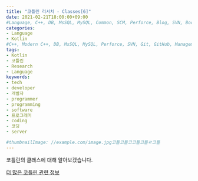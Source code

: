 ```yaml
---
title: "코틀린 리서치 - Classes[6]"
date: 2021-02-21T18:00:00+09:00
#Language, C++, DB, MsSQL, MySQL, Common, SCM, Perforce, Blog, SVN, Book, Study, VOCA, Kotlin
categories:
- Language
- Kotlin
#C++, Modern C++, DB, MsSQL, MySQL, Perforce, SVN, Git, GitHub, Management, Blog, Hugo, Architecture, Kotlin, Research
tags:
- Kotlin
- 코틀린
- Research
- Language
keywords:
- tech
- developer
- 개발자
- programmer
- programming
- software
- 프로그래머
- coding
- 코딩
- server

#thumbnailImage: //example.com/image.jpg코틀코틀코코틀코틀ㄹ코틀
---
```


코틀린의 클래스에 대해 알아보겠습니다.

<!--more-->

  

[더 많은 코틀린 관련 정보](https://kotlinlang.org/docs/reference/)


